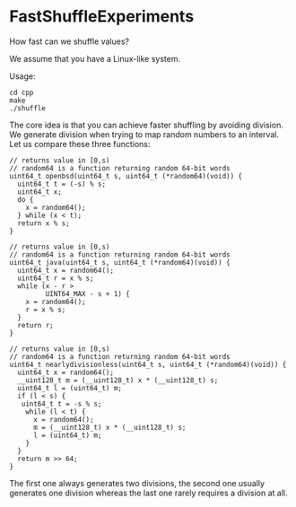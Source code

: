 # FastShuffleExperiments
How fast can we shuffle values?

We assume that you have a Linux-like system.

Usage:

```
cd cpp
make
./shuffle
```

The core idea is that you can achieve faster shuffling by avoiding division. We 
generate division when trying to map random numbers to an interval. Let us compare
these three functions:

```
// returns value in [0,s)
// random64 is a function returning random 64-bit words
uint64_t openbsd(uint64_t s, uint64_t (*random64)(void)) {
  uint64_t t = (-s) % s;
  uint64_t x;
  do {
    x = random64();
  } while (x < t);
  return x % s;
}

// returns value in [0,s)
// random64 is a function returning random 64-bit words
uint64_t java(uint64_t s, uint64_t (*random64)(void)) {
  uint64_t x = random64();
  uint64_t r = x % s;
  while (x - r >
         UINT64_MAX - s + 1) { 
    x = random64();
    r = x % s;
  }
  return r;
}

// returns value in [0,s)
// random64 is a function returning random 64-bit words
uint64_t nearlydivisionless(uint64_t s, uint64_t (*random64)(void)) {
  uint64_t x = random64();
  __uint128_t m = (__uint128_t) x * (__uint128_t) s;
  uint64_t l = (uint64_t) m;
  if (l < s) {
   uint64_t t = -s % s;
    while (l < t) {
      x = random64();
      m = (__uint128_t) x * (__uint128_t) s;
      l = (uint64_t) m;
    }
  }
  return m >> 64; 
}
```

The first one always generates two divisions, the second one usually generates one division whereas the last one rarely requires a division at all.
